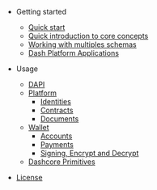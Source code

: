 - Getting started
    - [Quick start](getting-started/quickstart.md)
    - [Quick introduction to core concepts](getting-started/core-concepts.md)
    - [Working with multiples schemas](getting-started/multiples-schemas.md)
    - [Dash Platform Applications](getting-started/dash-platform-applications.md)

- Usage 
    - [DAPI](usage/dapi.md)    
    - [Platform](platform/about-platform.md)
        - [Identities](platform/identities.md)
        - [Contracts](platform/contracts.md)
        - [Documents](platform/documents.md)
    - [Wallet](wallet/about-wallet-lib.md)
        - [Accounts](wallet/accounts.md)
        - [Payments](wallet/payments.md)
        - [Signing, Encrypt and Decrypt](wallet/signing-encrypt.md)
    - [Dashcore Primitives](usage/dashcorelib-primitives.md)

- [License](LICENSE)
